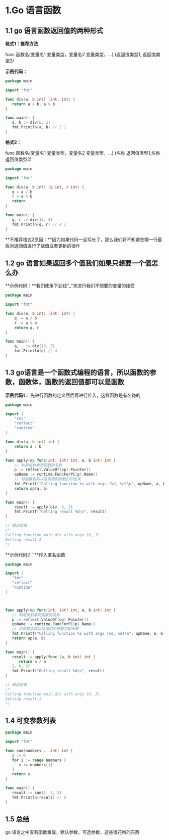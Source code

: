# 1.Go 语言函数



## 1.1 go 语言函数返回值的两种形式

**格式1：推荐方法**

func 函数名(变量名1 变量类型，变量名2 变量类型，...) (返回值类型1, 返回值类型2)

**示例代码：**

```go
package main

import "fmt"

func div(a, b int) (int, int) {
   return a / b, a % b
}

func main() {
   a, b := div(5, 2)
   fmt.Println(a, b) // 2 1
}
```

**格式2：**

func 函数名(变量名1 变量类型，变量名2 变量类型，...) (名称 返回值类型1,名称 返回值类型2)

```go
package main

import "fmt"

func div(a, b int) (q int, r int) {
   q = a / b
   r = a % b
   return
}

func main() {
   q, r := div(13, 3)
   fmt.Println(q, r) // 4 1
}
```

**不推荐格式2原因：**因为如果代码一旦写长了，那么我们将不知道在哪一行最后对返回值进行了赋值或者更新的操作



## 1.2 go 语言如果返回多个值我们如果只想要一个值怎么办

**示例代码：**我们使用下划线"_"来进行我们不想要的变量的接受

```go
package main

import "fmt"

func div(a, b int) (int, int) {
	q := a / b
	r := a % b
	return q, r
}

func main() {
	q, _ := div(13, 3)
	fmt.Println(q) // 4
}
```



## 1.3 go语言是一个函数式编程的语言，所以函数的参数，函数体，函数的返回值都可以是函数

**示例代码1：** 先进行函数的定义然后再进行传入，这样函数是有名称的

```go
package main

import (
	"fmt"
	"reflect"
	"runtime"
)

func div(a, b int) int {
	return a / b
}

func apply(op func(int, int) int, a, b int) int {
	// 利用反射拿到函数的名称
	p := reflect.ValueOf(op).Pointer()
	opName := runtime.FuncForPC(p).Name()
	// 将函数名称以及调用的参数打印出来
	fmt.Printf("Calling function %s with args (%d, %d)\n", opName, a, b)
	return op(a, b)
}

func main() {
	result := apply(div, 6, 3)
	fmt.Printf("Getting result %d\n", result)
}

// 输出结果
/*
Calling function main.div with args (6, 3)
Getting result 2
*/
```

**示例代码2：**传入匿名函数

```go
package main

import (
   "fmt"
   "reflect"
   "runtime"
)



func apply(op func(int, int) int, a, b int) int {
   // 利用反射拿到函数的名称
   p := reflect.ValueOf(op).Pointer()
   opName := runtime.FuncForPC(p).Name()
   // 将函数名称以及调用的参数打印出来
   fmt.Printf("Calling function %s with args (%d, %d)\n", opName, a, b)
   return op(a, b)
}

func main() {
   result := apply(func (a, b int) int {
      return a / b
   }, 6, 3)
   fmt.Printf("Getting result %d\n", result)
}

// 输出结果
/*
Calling function main.div with args (6, 3)
Getting result 2
*/
```

## 1.4 可变参数列表

```go
package main

import "fmt"

func sum(numbers ...int) int {
   s := 0
   for i := range numbers {
      s += numbers[i]
   }
   return s
}

func main() {
   result := sum(1, 2, 3)
   fmt.Println(result) // 6
}
```



## 1.5 总结

go 语言之中没有函数重载，默认参数，可选参数，这些很花哨的东西
